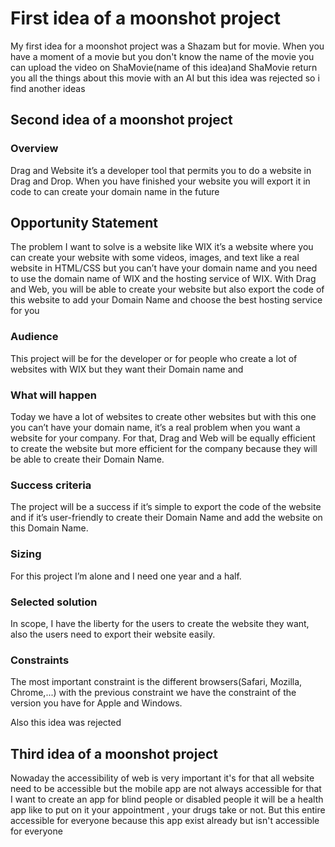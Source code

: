 # First idea of a moonshot project

My first idea for a moonshot project was a Shazam but for movie.
When you have a moment of a movie but you don't know the name of the movie you can upload the video on ShaMovie(name of this idea)and ShaMovie return you all the things about this movie with an AI
but this idea was rejected so i find another ideas

## Second idea of a moonshot project

### Overview

 Drag and Website it’s a developer tool that permits you to do a website in Drag and Drop. When you have finished your website you will export it in code to can create your domain name in the future

## Opportunity Statement

 The problem I want to solve is a website like WIX it’s a website where you can create your website with some videos, images, and text like a real website in HTML/CSS but you can’t have your domain name and you need to use the domain name of WIX and the hosting service of WIX. With Drag and Web, you will be able to create your website but also export the code of this website to add your Domain Name and choose the best hosting service for you

### Audience

 This project will be for the developer or for people who create a lot of websites with WIX but they want their Domain name and

### What will happen

 Today we have a lot of websites to create other websites but with this one you can’t have your domain name, it’s a real problem when you want a website for your company. For that, Drag and Web will be equally efficient to create the website but more efficient for the company because they will be able to create their Domain Name.

### Success criteria

 The project will be a success if it’s simple to export the code of the website and if it’s user-friendly to create their Domain Name and add the website on this Domain Name.

### Sizing

 For this project I’m alone and I need one year and a half.

### Selected solution

 In scope, I have the liberty for the users to create the website they want, also the users need to export their website easily.

### Constraints

 The most important constraint is the different browsers(Safari, Mozilla, Chrome,...) with the previous constraint we have the constraint of the version you have for Apple and Windows.

Also this idea was rejected

## Third idea of a moonshot project

Nowaday the accessibility of web is very important it's for that all website need to be accessible but the mobile app are not always accessible for that I want to create an app for blind people or disabled people it will be a health app like to put on it your appointment , your drugs take or not. But this entire accessible for everyone because this app exist already but isn't accessible for everyone
